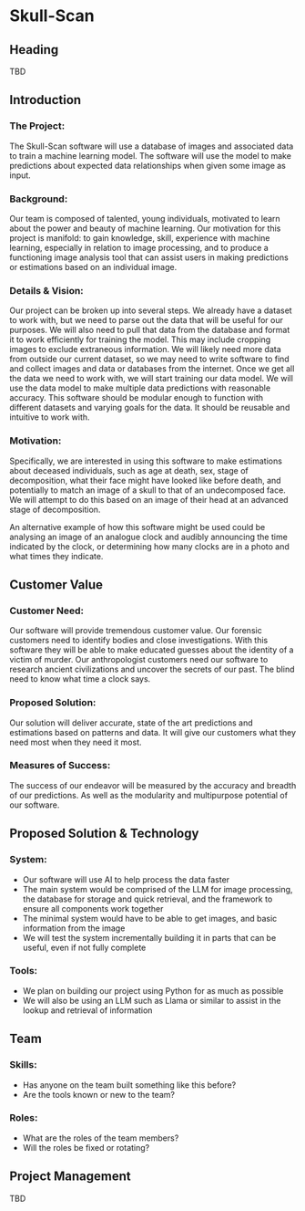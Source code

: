 # Skull-Scan

## Heading
TBD

## Introduction

### The Project:
The Skull-Scan software will use a database of images and associated data to train a machine learning model. The software will use the model to make predictions about expected data relationships when given some image as input.

### Background:
Our team is composed of talented, young individuals, motivated to learn about the power and beauty of machine learning. Our motivation for this project is manifold: to gain knowledge, skill, experience with machine learning, especially in relation to image processing, and to produce a functioning image analysis tool that can assist users in making predictions or estimations based on an individual image.

### Details & Vision:
Our project can be broken up into several steps. We already have a dataset to work with, but we need to parse out the data that will be useful for our purposes. We will also need to pull that data from the database and format it to work efficiently for training the model. This may include cropping images to exclude extraneous information. We will likely need more data from outside our current dataset, so we may need to write software to find and collect images and data or databases from the internet. Once we get all the data we need to work with, we will start training our data model. We will use the data model to make multiple data predictions with reasonable accuracy. This software should be modular enough to function with different datasets and varying goals for the data. It should be reusable and intuitive to work with.

### Motivation:
Specifically, we are interested in using this software to make estimations about deceased individuals, such as age at death, sex, stage of decomposition, what their face might have looked like before death, and potentially to match an image of a skull to that of an undecomposed face. We will attempt to do this based on an image of their head at an advanced stage of decomposition.

An alternative example of how this software might be used could be analysing an image of an analogue clock and audibly announcing the time indicated by the clock, or determining how many clocks are in a photo and what times they indicate. 


## Customer Value

### Customer Need:
Our software will provide tremendous customer value. Our forensic customers need to identify bodies and close investigations. With this software they will be able to make educated guesses about the identity of a victim of murder. Our anthropologist customers need our software to research ancient civilizations and uncover the secrets of our past. The blind need to know what time a clock says.

### Proposed Solution:
Our solution will deliver accurate, state of the art predictions and estimations based on patterns and data. It will give our customers what they need most when they need it most.

### Measures of Success:
The success of our endeavor will be measured by the accuracy and breadth of our predictions. As well as the modularity and multipurpose potential of our software.


## Proposed Solution & Technology
### System:
  * Our software will use AI to help process the data faster
  * The main system would be comprised of the LLM for image processing, the database for storage and quick retrieval, and the framework to ensure all components work together
  * The minimal system would have to be able to get images, and basic information from the image
  * We will test the system incrementally building it in parts that can be useful, even if not fully complete
    
### Tools: 
  * We plan on building our project using Python for as much as possible
  * We will also be using an LLM such as Llama or similar to assist in the lookup and retrieval of information
    

## Team
### Skills:
  * Has anyone on the team built something like this before? 
  * Are the tools known or new to the team?
    
### Roles:
  * What are the roles of the team members? 
  * Will the roles be fixed or rotating? 


## Project Management
TBD
